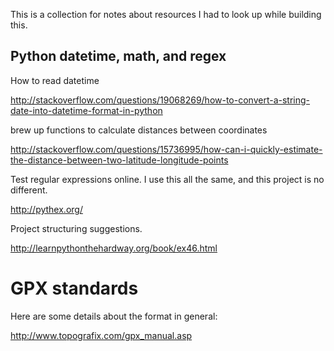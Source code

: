 This is a collection for notes about resources I had to look up while building
this.

## Python datetime, math, and regex

How to read datetime

http://stackoverflow.com/questions/19068269/how-to-convert-a-string-date-into-datetime-format-in-python

brew up functions to calculate distances between coordinates

http://stackoverflow.com/questions/15736995/how-can-i-quickly-estimate-the-distance-between-two-latitude-longitude-points

Test regular expressions online. I use this all the same, and this project
is no different.

http://pythex.org/

Project structuring suggestions.

http://learnpythonthehardway.org/book/ex46.html

# GPX standards

Here are some details about the format in general:

http://www.topografix.com/gpx_manual.asp
